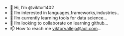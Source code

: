 - 👋 Hi, I’m @viktor1402
- 👀 I’m interested in languages,frameworks,industries..
- 🌱 I’m currently learning tools for data science...
- 💞️ I’m looking to collaborate on learning github...
- 📫 How to reach me viktorvallejo@aol.com...

<!---
viktor1402/viktor1402 is a ✨ special ✨ repository because its `README.md` (this file) appears on your GitHub profile.
You can click the Preview link to take a look at your changes.
--->
